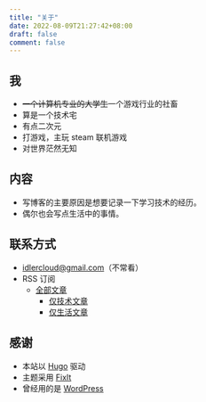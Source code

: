 ```yaml
---
title: "关于"
date: 2022-08-09T21:27:42+08:00
draft: false
comment: false
---
```


## 我

- ~~一个计算机专业的大学生~~一个游戏行业的社畜
- 算是一个技术宅
- 有点二次元
- 打游戏，主玩 steam 联机游戏
- 对世界茫然无知

## 内容

- 写博客的主要原因是想要记录一下学习技术的经历。
- 偶尔也会写点生活中的事情。

## 联系方式

- <idlercloud@gmail.com>（不常看）
- RSS 订阅
  - [全部文章](https://idlercloud.fun/index.xml)
    - [仅技术文章](https://idlercloud.fun/categories/tech/index.xml)
    - [仅生活文章](https://idlercloud.fun/categories/life/index.xml)

## 感谢

- 本站以 [Hugo](https://gohugo.io/) 驱动
- 主题采用 [FixIt](https://github.com/hugo-fixit/FixIt)
- 曾经用的是 [WordPress](https://wordpress.com/zh-cn/)
